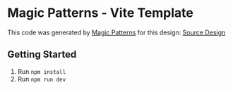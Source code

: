 # Magic Patterns - Vite Template

This code was generated by [Magic Patterns](https://magicpatterns.com) for this design: [Source Design](https://magicpatterns.com/c/ktjzuvuudkzkp3osu4usev)

## Getting Started

1. Run `npm install`
2. Run `npm run dev`
